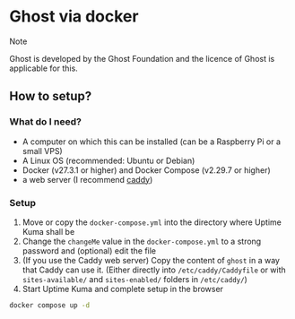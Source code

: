 # Ghost via docker

> [!NOTE]
> Ghost is developed by the Ghost Foundation and the licence of Ghost is applicable for this.

## How to setup?

### What do I need?

- A computer on which this can be installed (can be a Raspberry Pi or a small VPS)
- A Linux OS (recommended: Ubuntu or Debian)
- Docker (v27.3.1 or higher) and Docker Compose (v2.29.7 or higher)
- a web server (I recommend [caddy](https://caddyserver.com/))

### Setup

1. Move or copy the `docker-compose.yml` into the directory where Uptime Kuma shall be
2. Change the `changeMe` value in the `docker-compose.yml` to a strong password and (optional) edit the file
3. (If you use the Caddy web server) Copy the content of `ghost` in a way that Caddy can use it. (Either directly into `/etc/caddy/Caddyfile` or with `sites-available/` and `sites-enabled/` folders in `/etc/caddy/`)
4. Start Uptime Kuma and complete setup in the browser

```bash
docker compose up -d
```
